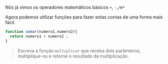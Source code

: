 Nós já vimos os operadores matemáticos básicos `+`, `-`,` / `e` * `

Agora podemos utilizar funções para fazer estas contas de uma forma mais fácil.

```javascript
function somar(numero1,numero2){
  return numero1 + numero2 ;
}
```

> Escreva a função `multiplicar` que receba dois parâmetros, multiplique-os e retorne o resultado da multiplicação.
